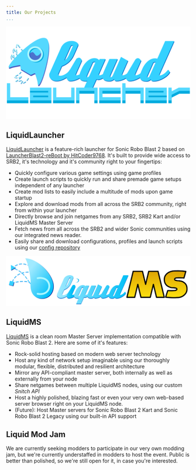 ```yaml
---
title: Our Projects
...
```


[![LiquidLauncher logo](img/liquidlauncher_logo.svg)](https://github.com/liquidunderground/liquidlauncher/)

LiquidLauncher
--------------

[LiquidLauncher](https://github.com/liquidunderground/liquidlauncher/)
is a feature-rich launcher for Sonic Robo Blast 2 based on
[LauncherBlast2-reBoot by HitCoder9768](https://github.com/HitCoder9768/LauncherBlast2-reBoot).
It's built to provide wide access to SRB2, it's technology and it's
community right to your fingertips:

- Quickly configure various game settings using game profiles
- Create launch scripts to quickly run and share premade game setups
  independent of any launcher
- Create mod lists to easily include a multitude of mods upon game startup
- Explore and download mods from all across the SRB2 community, right from
  within your launcher
- Directly browse and join netgames from any SRB2, SRB2 Kart and/or
  LiquidMS Master Server
- Fetch news from all across the SRB2 and wider Sonic communities using our
  integrated news reader.
- Easily share and download configurations, profiles and launch scripts
  using our [config repository]("https://github.com/liquidunderground/configs-public/")


[![LiquidMS logo](img/liquidms_logo.svg)](https://github.com/zibonbadi/liquidms/)

LiquidMS
--------

[LiquidMS](https://github.com/zibonbadi/liquidms/) is a clean room Master
Server implementation compatible with Sonic Robo Blast 2.  Here are some of
it's features:


- Rock-solid hosting based on modern web server technology
- Host any kind of network setup imaginable using our thoroughly modular, flexible, distributed and resilient architecture
- Mirror any API-compliant master server, both internally as well as externally from your node
- Share netgames between multiple LiquidMS nodes, using our custom *Snitch API*
- Host a highly polished, blazing fast or even your very own web-based server browser right on your LiquidMS node.
- (Future): Host Master servers for Sonic Robo Blast 2 Kart and Sonic Robo Blast 2 Legacy using our built-in API support


Liquid Mod Jam
--------------

We are currently seeking modders to participate in our very own modding
jam, but we're currently understaffed in modders to host the event. Public
is better than polished, so we're still open for it, in case you're interested.

